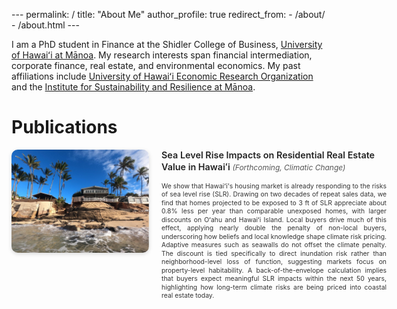 --- permalink: / title: "About Me" author_profile: true redirect_from: - /about/ - /about.html ---

I am a PhD student in Finance at the Shidler College of Business, [University of Hawaiʻi at Mānoa](https://manoa.hawaii.edu/). My research interests span financial intermediation, corporate finance, real estate, and environmental economics. My past affiliations include [University of Hawaiʻi Economic Research Organization](https://uhero.hawaii.edu/) and the [Institute for Sustainability and Resilience at Mānoa](https://manoa.hawaii.edu/isr/).

<div style="margin-top: 2em;"></div>


Publications
======

<div style="display: flex; align-items: flex-start; gap: 20px; margin-bottom: 2em; flex-wrap: nowrap; min-width: 600px;">
  <!-- Left Image -->
  <div style="flex: 0 0 220px; min-width: 220px;">
    <img src="https://raw.githubusercontent.com/talalkhan1999/talalkhan1999.github.io/master/images/SLR.jpg" 
         alt="Sea level rise impact on housing" 
         style="width: 100%; height: auto; border-radius: 10px; box-shadow: 0 2px 6px rgba(0,0,0,0.15);">
  </div>
  <!-- Text Section -->
  <div style="flex: 1; line-height: 1.3; font-size: 0.7rem; color: #333; text-align: justify;">
    <h3 style="margin-top: 0; font-size: 0.9rem; font-weight: 600; color: #222; text-align: left;">
      Sea Level Rise Impacts on Residential Real Estate Value in Hawaiʻi
      <em style="font-weight: 400; font-size: 0.75rem; color: #555;"> (Forthcoming, <i>Climatic Change</i>)</em>
    </h3>
    <p style="margin: 0; font-size: 0.65rem;">
      We show that Hawaiʻi's housing market is already responding to the risks of sea level rise (SLR). Drawing on two decades of repeat sales data, we find that homes projected to be exposed to 3 ft of SLR appreciate about 0.8% less per year than comparable unexposed homes, with larger discounts on Oʻahu and Hawaiʻi Island. Local buyers drive much of this effect, applying nearly double the penalty of non-local buyers, underscoring how beliefs and local knowledge shape climate risk pricing. Adaptive measures such as seawalls do not offset the climate penalty. The discount is tied specifically to direct inundation risk rather than neighborhood-level loss of function, suggesting markets focus on property-level habitability. A back-of-the-envelope calculation implies that buyers expect meaningful SLR impacts within the next 50 years, highlighting how long-term climate risks are being priced into coastal real estate today.
    </p>
  </div>
</div>
